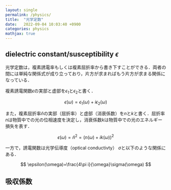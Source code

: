 ```yaml
---
layout: single
permalink: /physics/
title:  "光学定数"
date:   2022-09-04 10:03:40 +0900
categories: physics
mathjax: true
---
```



## dielectric constant/susceptibility $\epsilon$

光学定数は，複素誘電率もしくは複素屈折率から書き下すことができる．両者の間には単純な関係式が成り立っており，片方が求まればもう片方が求まる関係になっている．

複素誘電関数$\epsilon$の実部と虚部を$\epsilon_1$と$\epsilon_2$と書く．

$$
\epsilon(\omega)=\epsilon_1(\omega)+i\epsilon_2(\omega)
$$

また，複素屈折率$\tilde{n}$の実部（屈折率）と虚部（消衰係数）を$n$と$k$と書く．屈折率$n$は物質中での光の位相速度を決定し，消衰係数$k$は物質中での光のエネルギー損失を表す．

$$
\epsilon(\omega)=\tilde{n}^2=\left(n(\omega)+ik(\omega)\right)^2
$$

一方で，誘電関数は光学伝導度（optical conductivty） $\sigma$と以下のような関係にある．

$$
\epsilon(\omega)=\frac{4\pi i}{\omega}\sigma(\omega)
$$

## 吸収係数


